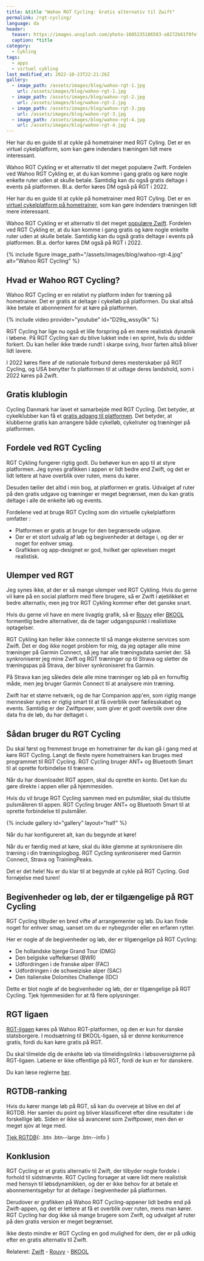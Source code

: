 ```yaml
---
title: &title "Wahoo RGT Cycling: Gratis alternativ til Zwift"
permalink: /rgt-cycling/
language: da
header:
  teaser: https://images.unsplash.com/photo-1605235186583-a8272b61f9fe?ixlib=rb-1.2.1&ixid=MnwxMjA3fDB8MHxwaG90by1wYWdlfHx8fGVufDB8fHx8&auto=format&fit=crop&h=300&w=400&q=10
  caption: *title
category:
  - Cykling
tags:
  - apps
  - virtuel cykling
last_modified_at: 2022-10-23T22:21:26Z
gallery:
  - image_path: /assets/images/blog/wahoo-rgt-1.jpg
    url: /assets/images/blog/wahoo-rgt-1.jpg
  - image_path: /assets/images/blog/wahoo-rgt-2.jpg
    url: /assets/images/blog/wahoo-rgt-2.jpg
  - image_path: /assets/images/blog/wahoo-rgt-3.jpg
    url: /assets/images/blog/wahoo-rgt-3.jpg
  - image_path: /assets/images/blog/wahoo-rgt-4.jpg
    url: /assets/images/blog/wahoo-rgt-4.jpg
---
```


Her har du en guide til at cykle på hometrainer med RGT Cyling. Det er en virtuel cykelplatform, som kan gøre indendørs træningen lidt mere interessant.

Wahoo RGT Cykling er et alternativ til det meget populære Zwift. Fordelen ved Wahoo RGT Cykling er, at du kan komme i gang gratis og køre nogle enkelte ruter uden at skulle betale. Samtidig kan du også gratis deltage i events på platformen. Bl.a. derfor køres DM også på RGT i 2022.

Her har du en guide til at cykle på hometrainer med RGT Cyling. Det er en [virtuel cykelplatform på hometrainer](/hometrainer-apps/), som kan gøre indendørs træningen lidt mere interessant.

Wahoo RGT Cykling er et alternativ til det meget [populære Zwift](/komplet-begynderguide-zwift/). Fordelen ved RGT Cykling er, at du kan komme i gang gratis og køre nogle enkelte ruter uden at skulle betale. Samtidig kan du også gratis deltage i events på platformen. Bl.a. derfor køres DM også på RGT i 2022.

{% include figure image_path="/assets/images/blog/wahoo-rgt-4.jpg" alt="Wahoo RGT Cycling" %}

## Hvad er Wahoo RGT Cycling?

Wahoo RGT Cycling er en relativt ny platform inden for træning på hometrainer. Det er gratis at deltage i cykelløb på platformen. Du skal altså ikke betale et abonnement for at køre på platformen.

{% include video provider="youtube" id="D29q_wssy0k" %}

RGT Cycling har lige nu også et lille forspring på en mere realistisk dynamik i løbene. På RGT Cycling kan du blive lukket inde i en sprint, hvis du sidder forkert. Du kan heller ikke træde rundt i skarpe sving, hvor farten altså bliver lidt lavere.

I 2022 køres flere af de nationale forbund deres mesterskaber på RGT Cycling, og USA benytter fx platformen til at udtage deres landshold, som i 2022 køres på Zwift.

## Gratis klublogin

Cycling Danmark har lavet et samarbejde med RGT Cycling. Det betyder, at cykelklubber kan få et [gratis adgang til platformen](https://www.cyklingdanmark.dk/klubmedlems-nyheder/vis-nyhed/article/gratis-klublogin-til-rgt-cycling/). Det betyder, at klubberne gratis kan arrangere både cykelløb, cykelruter og træninger på platformen.

## Fordele ved RGT Cycling

RGT Cykling fungerer rigtig godt. Du behøver kun en app til at styre platformen. Jeg synes grafikken i appen er lidt bedre end Zwift, og det er lidt lettere at have overblik over ruten, mens du kører.

Desuden tæller det altid i min bog, at platformen er gratis. Udvalget af ruter på den gratis udgave og træninger er meget begrænset, men du kan gratis deltage i alle de enkelte løb og events.

Fordelene ved at bruge RGT Cycling som din virtuelle cykelplatform omfatter :

- Platformen er gratis at bruge for den begrænsede udgave.
- Der er et stort udvalg af løb og begivenheder at deltage i, og der er noget for enhver smag.
- Grafikken og app-designet er god, hvilket gør oplevelsen meget realistisk.

## Ulemper ved RGT

Jeg synes ikke, at der er så mange ulemper ved RGT Cykling. Hvis du gerne vil køre på en social platform med flere brugere, så er Zwift i øjeblikket et bedre alternativ, men jeg tror RGT Cykling kommer efter det ganske snart.

Hvis du gerne vil have en mere livagtig grafik, så er [Rouvy](/rouvy/) eller [BKOOL](/bkool-begynderguide/) formentlig bedre alternativer, da de tager udgangspunkt i realistiske optagelser.

RGT Cykling kan heller ikke connecte til så mange eksterne services som Zwift. Det er dog ikke noget problem for mig, da jeg optager alle mine træninger på Garmin Connect, så jeg har alle træningsdata samlet der. Så synkroniserer jeg mine Zwift og RGT træninger op til Strava og sletter de træningspas på Strava, der bliver synkroniseret fra Garmin.

På Strava kan jeg således dele alle mine træninger og løb på en fornuftig måde, men jeg bruger Garmin Connect til at analysere min træning.

Zwift har et større netværk, og de har Companion app'en, som rigtig mange mennesker synes er rigtig smart til at få overblik over fællesskabet og events. Samtidig er der Zwiftpower, som giver et godt overblik over dine data fra de løb, du har deltaget i.

## Sådan bruger du RGT Cycling

Du skal først og fremmest bruge en hometrainer før du kan gå i gang med at køre RGT Cycling. Langt de fleste nyere hometrainers kan bruges med programmet til RGT Cycling. RGT Cycling bruger ANT+ og Bluetooth Smart til at oprette forbindelse til trænere.

Når du har downloadet RGT appen, skal du oprette en konto. Det kan du gøre direkte i appen eller på hjemmesiden.

Hvis du vil bruge RGT Cycling sammen med en pulsmåler, skal du tilslutte pulsmåleren til appen. RGT Cycling bruger ANT+ og Bluetooth Smart til at oprette forbindelse til pulsmåler.

{% include gallery id="gallery" layout="half" %}

Når du har konfigureret alt, kan du begynde at køre!

Når du er færdig med at køre, skal du ikke glemme at synkronisere din træning i din træningslogbog. RGT Cycling synkroniserer med Garmin Connect, Strava og TrainingPeaks.

Det er det hele! Nu er du klar til at begynde at cykle på RGT Cycling. God fornøjelse med turen!

## Begivenheder og løb, der er tilgængelige på RGT Cycling

RGT Cycling tilbyder en bred vifte af arrangementer og løb. Du kan finde noget for enhver smag, uanset om du er nybegynder eller en erfaren rytter.

Her er nogle af de begivenheder og løb, der er tilgængelige på RGT Cycling:

- De hollandske bjerge Grand Tour (DMG)
- Den belgiske vaffelkørsel (BWR)
- Udfordringen i de franske alper (FAC)
- Udfordringen i de schweiziske alper (SAC)
- Den italienske Dolomites Challenge (IDC)

Dette er blot nogle af de begivenheder og løb, der er tilgængelige på RGT Cycling. Tjek hjemmesiden for at få flere oplysninger.

## RGT ligaen

[RGT-ligaen](https://rgtligaen.dk/) køres på Wahoo RGT-platformen, og den er kun for danske statsborgere. I modsætning til BKOOL-ligaen, så er denne konkurrence gratis, fordi du kan køre gratis på RGT.

Du skal tilmelde dig de enkelte løb via tilmeldingslinks i løbsoversigterne på RGT-ligaen. Løbene er ikke offentlige på RGT, fordi de kun er for danskere.

Du kan læse reglerne [her](https://ecykleklub.dk/page/rgt-ligaen).

## RGTDB-ranking

Hvis du kører mange løb på RGT, så kan du overveje at blive en del af RGTDB. Her samler du point og bliver klassificeret efter dine resultater i de forskellige løb. Siden er ikke så avanceret som Zwiftpower, men den er meget sjov at lege med.

[Tjek RGTDB](https://rgtdb.com/){: .btn .btn--large .btn--info }

## Konklusion

RGT Cycling er et gratis alternativ til Zwift, der tilbyder nogle fordele i forhold til sidstnævnte. RGT Cycling forsøger at være lidt mere realistisk med hensyn til løbsdynamikken, og der er ikke behov for at betale et abonnementsgebyr for at deltage i begivenheder på platformen.

Derudover er grafikken på Wahoo RGT Cycling-appener lidt bedre end på Zwift-appen, og det er lettere at få et overblik over ruten, mens man kører. RGT Cycling har dog ikke så mange brugere som Zwift, og udvalget af ruter på den gratis version er meget begrænset.

Ikke desto mindre er RGT Cycling en god mulighed for dem, der er på udkig efter en gratis alternativ til Zwift.

Relateret: [Zwift](/komplet-begynderguide-zwift/) - [Rouvy](/rouvy/) - [BKOOL](/bkool-begynderguide/)
